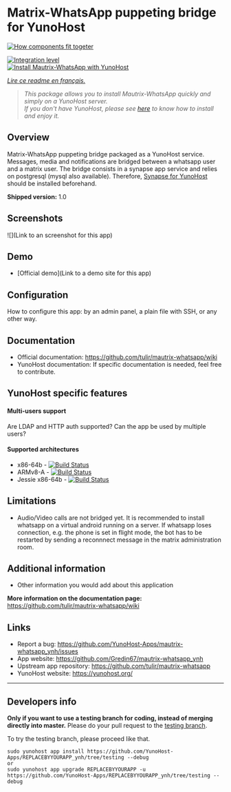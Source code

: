 # Matrix-WhatsApp puppeting bridge for YunoHost
[![How components fit togeter](https://camo.githubusercontent.com/857d5c90de07312a60e02ce89efe7f8ece86ab6b/68747470733a2f2f67617a697a6f76612e6e65742f7075622f6d6175747269782d77686174736170702e706e67)](https://github.com/tulir/mautrix-whatsapp/wiki)

[![Integration level](https://dash.yunohost.org/integration/mautrix-whatsapp_ynh.svg)](https://dash.yunohost.org/appci/app/mautrix-whatsapp_ynh)  
[![Install Mautrix-WhatsApp with YunoHost](https://install-app.yunohost.org/install-with-yunohost.png)](https://install-app.yunohost.org/?app=mautrix-whatsapp_ynh)

*[Lire ce readme en français.](./README_fr.md)*

> *This package allows you to install Mautrix-WhatsApp quickly and simply on a YunoHost server.  
If you don't have YunoHost, please see [here](https://yunohost.org/#/install) to know how to install and enjoy it.*

## Overview
Matrix-WhatsApp puppeting bridge packaged as a YunoHost service. Messages, media and notifications are bridged between a whatsapp user and a matrix user. The bridge consists in a synapse app service and relies on postgresql (mysql also available). Therefore, [Synapse for YunoHost](https://github.com/YunoHost-Apps/synapse_ynh) should be installed beforehand.

**Shipped version:** 1.0

## Screenshots

![](Link to an screenshot for this app)

## Demo

* [Official demo](Link to a demo site for this app)

## Configuration

How to configure this app: by an admin panel, a plain file with SSH, or any other way.

## Documentation

 * Official documentation: https://github.com/tulir/mautrix-whatsapp/wiki
 * YunoHost documentation: If specific documentation is needed, feel free to contribute.

## YunoHost specific features

#### Multi-users support

Are LDAP and HTTP auth supported?
Can the app be used by multiple users?

#### Supported architectures

* x86-64b - [![Build Status](https://ci-apps.yunohost.org/ci/logs/REPLACEBYYOURAPP%20%28Apps%29.svg)](https://ci-apps.yunohost.org/ci/apps/REPLACEBYYOURAPP/)
* ARMv8-A - [![Build Status](https://ci-apps-arm.yunohost.org/ci/logs/REPLACEBYYOURAPP%20%28Apps%29.svg)](https://ci-apps-arm.yunohost.org/ci/apps/REPLACEBYYOURAPP/)
* Jessie x86-64b - [![Build Status](https://ci-stretch.nohost.me/ci/logs/REPLACEBYYOURAPP%20%28Apps%29.svg)](https://ci-stretch.nohost.me/ci/apps/REPLACEBYYOURAPP/)

## Limitations

* Audio/Video calls are not bridged yet. It is recommended to install whatsapp on a virtual android running on a server. If whatsapp loses connection, e.g. the phone is set in flight mode, the bot has to be restarted by sending a reconnnect message in the matrix administration room.

## Additional information

* Other information you would add about this application

**More information on the documentation page:**  
https://github.com/tulir/mautrix-whatsapp/wiki

## Links

 * Report a bug: https://github.com/YunoHost-Apps/mautrix-whatsapp_ynh/issues
 * App website: https://github.com/Gredin67/mautrix-whatsapp_ynh
 * Upstream app repository: https://github.com/tulir/mautrix-whatsapp
 * YunoHost website: https://yunohost.org/

---

Developers info
----------------

**Only if you want to use a testing branch for coding, instead of merging directly into master.**
Please do your pull request to the [testing branch](https://github.com/YunoHost-Apps/REPLACEBYYOURAPP_ynh/tree/testing).

To try the testing branch, please proceed like that.
```
sudo yunohost app install https://github.com/YunoHost-Apps/REPLACEBYYOURAPP_ynh/tree/testing --debug
or
sudo yunohost app upgrade REPLACEBYYOURAPP -u https://github.com/YunoHost-Apps/REPLACEBYYOURAPP_ynh/tree/testing --debug
```

